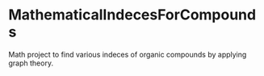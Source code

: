 # MathematicalIndecesForCompounds
Math project to find various indeces of organic compounds by applying graph theory.
